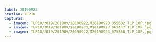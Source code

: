 ```yaml
---
label: 20190922
station: TLP10
capturas:
  - imagem: TLP10/2019/201909/20190922/M20190923_055602_TLP_10P.jpg
  - imagem: TLP10/2019/201909/20190922/M20190923_063447_TLP_10P.jpg
  - imagem: TLP10/2019/201909/20190922/M20190923_075856_TLP_10P.jpg
---
```

